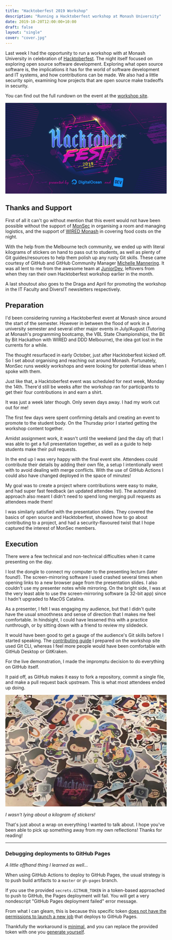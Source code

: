 ```yaml
---
title: "Hacktoberfest 2019 Workshop"
description: "Running a Hacktoberfest workshop at Monash University"
date: 2019-10-20T12:00:00+10:00
draft: false
layout: "single"
cover: "cover.jpg"
---
```


Last week I had the opportunity to run a workshop with at Monash University in celebration of [Hacktoberfest](https://hacktoberfest.digitalocean.com). The night itself focused on exploring open source software development. Exploring what open source software is, the implications it has for the world of software development and IT systems, and how contributions can be made. We also had a little security spin, examining how projects that are open source make tradeoffs in security.

You can find out the full rundown on the event at the [workshop site](https://nchlswhttkr.github.io/hacktoberfest-2019/about).

<!--more-->

![The Hacktoberfest 2019 logo and sponsors](./cover.jpg)

## Thanks and Support

First of all it can't go without mention that this event would not have been possible without the support of [MonSec](https://monsec.io) in organising a room and managing logistics, and the support of [WIRED Monash](https://wired.org.au) in covering food costs on the night.

With the help from the Melbourne tech community, we ended up with literal kilograms of stickers on hand to pass out to students, as well as plenty of Git guides/resources to help them polish up any rusty Git skills. These came courtesy of GitHub and GitHub Community Manager [Michelle Mannering](https://twitter.com/MishManners). It was all lent to me from the awesome team at [JuniorDev](https://juniordev.io), leftovers from when they ran their own Hacktoberfest workshop earlier in the month.

A last shoutout also goes to the Draga and April for promoting the workshop in the IT Faculty and DiversIT newsletters respectively.

## Preparation

I'd been considering running a Hacktoberfest event at Monash since around the start of the semester. However in between the flood of work in a university semester and several other major events in July/August (Tutoring at Monash's programming bootcamp, the VBL State Championships, the Bit by Bit Hackathon with WIRED and DDD Melbourne), the idea got lost in the currents for a while.

The thought resurfaced in early October, just after Hacktoberfest kicked off. So I set about organising and reaching out around Monash. Fortunately, MonSec runs weekly workshops and were looking for potential ideas when I spoke with them.

Just like that, a Hacktoberfest event was scheduled for next week, Monday the 14th. There'd still be weeks after the workshop ran for participants to get their four contributions in and earn a shirt.

It was just a week later though. Only seven days away. I had my work cut out for me!

The first few days were spent confirming details and creating an event to promote to the student body. On the Thursday prior I started getting the workshop content together.

Amidst assignment work, it wasn't until the weekend (and the day of) that I was able to get a full presentation together, as well as a guide to help students make their pull requests.

In the end up I was very happy with the final event site. Attendees could contribute their details by adding their own file, a setup I intentionally went with to avoid dealing with merge conflicts. With the use of GitHub Actions I could also have changed deployed in the space of minutes!

My goal was to create a project where contributions were easy to make, and had super fast feedback (an updated attendee list). The automated approach also meant I didn't need to spend long merging pull requests as attendees made them!

I was similarly satisfied with the presentation slides. They covered the basics of open source and Hacktoberfest, showed how to go about contributing to a project, and had a security-flavoured twist that I hope captured the interest of MonSec members.

## Execution

There were a few technical and non-technical difficulties when it came presenting on the day.

I lost the dongle to connect my computer to the presenting lecturn (later found!). The screen-mirroring software I used crashed several times when opening links to a new browser page from the presentation slides. I also couldn't use my presenter notes while mirroring. On the bright side, I was at the very least able to use the screen-mirroring software (a 32-bit app) since I hadn't upgraded to MacOS Catalina.

As a presenter, I felt I was engaging my audience, but that I didn't quite have the usual smoothness and sense of direction that I makes me feel comfortable. In hindsight, I could have lessened this with a practice runthrough, or by sitting down with a friend to review my slidedeck.

It would have been good to get a gauge of the audience's Git skills before I started speaking. The [contributing guide](https://nchlswhttkr.github.io/hacktoberfest-2019/contribute) I prepared on the workshop site used Git CLI, whereas I feel more people would have been comfortable with GitHub Desktop or GitKraken.

For the live demonstration, I made the impromptu decision to do everything on GitHub itself.

It paid off, as GitHub makes it easy to fork a repository, commit a single file, and make a pull request back upstream. This is what most attendees ended up doing.

![Stickers!](./stickers.jpg)

<span class="center-text">_I wasn't lying about a kilogram of stickers!_</span>

That's just about a wrap on everything I wanted to talk about. I hope you've been able to pick up something away from my own reflections! Thanks for reading!

---

### Debugging deployments to GitHub Pages

_A little offhand thing I learned as well..._

When using GitHub Actions to deploy to GitHub Pages, the usual strategy is to push build artifacts to a `master` or `gh-pages` branch.

If you use the provided `secrets.GITHUB_TOKEN` in a token-based approached to push to GitHub, the Pages deployment will fail. You will get a very nondescript "GitHub Pages deployment failed" error message.

From what I can gleam, this is because this specific token [does not have the permissions to launch a new job](https://github.community/t5/GitHub-Actions/Github-action-not-triggering-gh-pages-upon-push/m-p/27454/highlight/true#M302) that deploys to GitHub Pages.

Thankfully the workaround is [minimal](https://github.com/nchlswhttkr/nchlswhttkr.github.io/commit/505685a32c8486ceb22a12b896303ccd1ed15acb), and you can replace the provided token with one you [generate yourself](https://github.com/settings/tokens).
